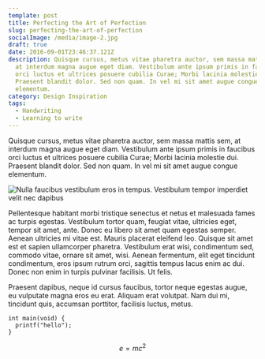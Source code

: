 ```yaml
---
template: post
title: Perfecting the Art of Perfection
slug: perfecting-the-art-of-perfection
socialImage: /media/image-2.jpg
draft: true
date: 2016-09-01T23:46:37.121Z
description: Quisque cursus, metus vitae pharetra auctor, sem massa mattis sem,
  at interdum magna augue eget diam. Vestibulum ante ipsum primis in faucibus
  orci luctus et ultrices posuere cubilia Curae; Morbi lacinia molestie dui.
  Praesent blandit dolor. Sed non quam. In vel mi sit amet augue congue
  elementum.
category: Design Inspiration
tags:
  - Handwriting
  - Learning to write
---
```


Quisque cursus, metus vitae pharetra auctor, sem massa mattis sem, at interdum magna augue eget diam. Vestibulum ante ipsum primis in faucibus orci luctus et ultrices posuere cubilia Curae; Morbi lacinia molestie dui. Praesent blandit dolor. Sed non quam. In vel mi sit amet augue congue elementum.

![Nulla faucibus vestibulum eros in tempus. Vestibulum tempor imperdiet velit nec dapibus](/media/image-2.jpg)

Pellentesque habitant morbi tristique senectus et netus et malesuada fames ac turpis egestas. Vestibulum tortor quam, feugiat vitae, ultricies eget, tempor sit amet, ante. Donec eu libero sit amet quam egestas semper. Aenean ultricies mi vitae est. Mauris placerat eleifend leo. Quisque sit amet est et sapien ullamcorper pharetra. Vestibulum erat wisi, condimentum sed, commodo vitae, ornare sit amet, wisi. Aenean fermentum, elit eget tincidunt condimentum, eros ipsum rutrum orci, sagittis tempus lacus enim ac dui. Donec non enim in turpis pulvinar facilisis. Ut felis. 

Praesent dapibus, neque id cursus faucibus, tortor neque egestas augue, eu vulputate magna eros eu erat. Aliquam erat volutpat. Nam dui mi, tincidunt quis, accumsan porttitor, facilisis luctus, metus.

```cpp=
int main(void) {
  printf("hello");
}
```

$$ e = mc^2 $$